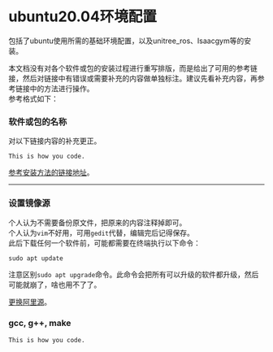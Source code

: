 # ubuntu20.04环境配置
包括了ubuntu使用所需的基础环境配置，以及unitree_ros、Isaacgym等的安装。  

本文档没有对各个软件或包的安装过程进行重写排版，而是给出了可用的参考链接，然后对链接中有错误或需要补充的内容做单独标注。建议先看补充内容，再参考链接中的方法进行操作。  
参考格式如下：  
### 软件或包的名称
对以下链接内容的补充更正。

```
This is how you code.
```

 [参考安装方法的链接地址](https://github.com/MSP-xEN/ubuntu20.04)。

---

### 设置镜像源
个人认为不需要备份原文件，把原来的内容注释掉即可。  
个人认为```vim```不好用，可用```gedit```代替，编辑完后记得保存。  
此后下载任何一个软件前，可能都需要在终端执行以下命令：
```
sudo apt update
```
注意区别```sudo apt upgrade```命令。此命令会把所有可以升级的软件都升级，然后可能就崩了，啥也用不了了。

[更换阿里源](https://blog.csdn.net/MacWx/article/details/137689898)。

### gcc, g++, make
```
This is how you code.
```
